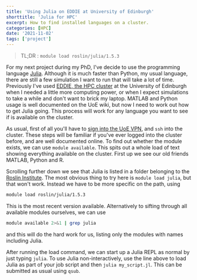 ```yaml
---
title: 'Using Julia on EDDIE at University of Edinburgh'
shorttitle: 'Julia for HPC'
excerpt: How to find installed languages on a cluster.
categories: [HPC]
date: '2021-11-02'
tags: ['project']
---
```


> TL;DR : `module load roslin/julia/1.5.3`

For my next project during my PhD, I've decide to use the programming language [Julia](https://julialang.org/). Although it is much faster than Python, my usual language, there are still a few simulation I want to run that will take a lot of time. Previously I've used [EDDIE, the HPC cluster](https://www.ed.ac.uk/information-services/research-support/research-computing/ecdf/high-performance-computing) at the University of Edinburgh when I needed a little more computing power, or when I expect simulations to take a while and don't want to brick my laptop. MATLAB and Python usage is well documented on the UoE wiki, but now I need to work out how to get Julia going. This process will work for any language you want to see if is available on the cluster.

As usual, first of all you'll have to [sign into the UoE VPN](https://www.ed.ac.uk/information-services/computing/desktop-personal/vpn), and `ssh` into the cluster. These steps will be familiar if you've ever logged into the cluster before, and are well documented online. To find out whether the module exists, we can use `module available`.
This spits out a whole load of text showing everything available on the cluster.
First up we see our old friends MATLAB, Python and R.

Scrolling further down we see that Julia is listed in a folder belonging to the [Roslin Institute](https://www.ed.ac.uk/roslin). The most obvious thing to try here is `module load julia`, but that won't work. Instead we have to be more specific on the path, using

```bash
module load roslin/julia/1.5.3
```

This is the most recent version available. Alternatively to sifting through all available modules ourselves, we can use

```bash
module available 2>&1 | grep julia
```

and this will do the hard work for us, listing only the modules with names including Julia.

After running the load command, we can start up a Julia REPL as normal by just typing `julia`. To use Julia non-interactively, use the line above to load Julia as part of your job script and then `julia my_script.jl`. This can be submitted as usual using `qsub`.

